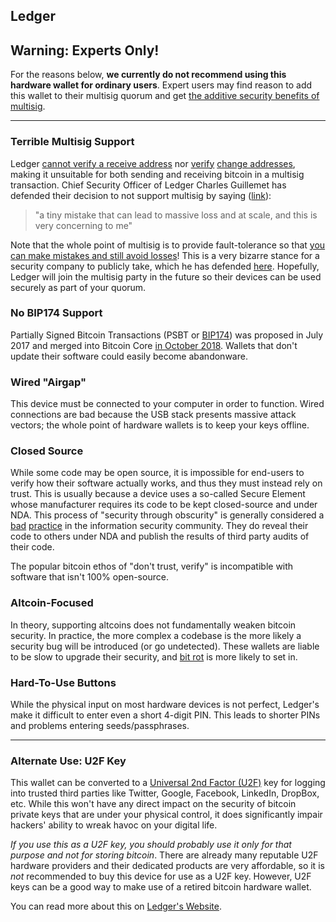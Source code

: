 ## Ledger

## Warning: Experts Only!
For the reasons below, **we currently do not recommend using this hardware wallet for ordinary users**.
Expert users may find reason to add this wallet to their multisig quorum and get [the additive security benefits of multisig](#why-multisig).

---


### Terrible Multisig Support
Ledger [cannot verify a receive address](https://twitter.com/mflaxman/status/1154538947340468224) nor [verify](https://twitter.com/mflaxman/status/1163585176275947523) [change addresses](https://www.reddit.com/r/ledgerwallet/comments/6mwpnt/electrum_multisig_with_ledger_on_testnet/), making it unsuitable for both sending and receiving bitcoin in a multisig transaction.
Chief Security Officer of Ledger Charles Guillemet has defended their decision to not support multisig by saying ([link](https://stephanlivera.com/episode/103/)):

> "a tiny mistake that can lead to massive loss and at scale, and this is very concerning to me"

Note that the whole point of multisig is to provide fault-tolerance so that [you can make mistakes and still avoid losses](#why-multisig)!
This is a very bizarre stance for a security company to publicly take, which he has defended [here](https://twitter.com/P3b7_/status/1169224897131941888).
Hopefully, Ledger will join the multisig party in the future so their devices can be used securely as part of your quorum.

### No BIP174 Support
Partially Signed Bitcoin Transactions (PSBT or [BIP174](https://github.com/bitcoin/bips/blob/master/bip-0174.mediawiki)) was proposed in July 2017 and merged into Bitcoin Core [in October 2018](https://bitcoin.org/en/release/v0.17.0#bip-174-partially-signed-bitcoin-transactions-support).
Wallets that don't update their software could easily become abandonware.


### Wired "Airgap"
This device must be connected to your computer in order to function.
Wired connections are bad because the USB stack presents massive attack vectors; the whole point of hardware wallets is to keep your keys offline.


### Closed Source
While some code may be open source, it is impossible for end-users to verify how their software actually works, and thus they must instead rely on trust.
This is usually because a device uses a so-called Secure Element whose manufacturer requires its code to be kept closed-source and under NDA.
This process of "security through obscurity" is generally considered a [bad](https://stackoverflow.com/questions/533965/why-is-security-through-obscurity-a-bad-idea) [practice](https://en.wikipedia.org/wiki/Security_through_obscurity) in the information security community.
They do reveal their code to others under NDA and publish the results of third party audits of their code.

The popular bitcoin ethos of "don't trust, verify" is incompatible with software that isn't 100% open-source.

### Altcoin-Focused
In theory, supporting altcoins does not fundamentally weaken bitcoin security.
In practice, the more complex a codebase is the more likely a security bug will be introduced (or go undetected).
These wallets are liable to be slow to upgrade their security, and [bit rot](https://en.wikipedia.org/wiki/Software_rot) is more likely to set in.



### Hard-To-Use Buttons
While the physical input on most hardware devices is not perfect, Ledger's make it difficult to enter even a short 4-digit PIN.
This leads to shorter PINs and problems entering seeds/passphrases.

---

### Alternate Use: U2F Key
This wallet can be converted to a [Universal 2nd Factor (U2F)](https://en.wikipedia.org/wiki/Universal_2nd_Factor) key for logging into trusted third parties like Twitter, Google, Facebook, LinkedIn, DropBox, etc.
While this won't have any direct impact on the security of bitcoin private keys that are under your physical control, it does significantly impair hackers' ability to wreak havoc on your digital life.

*If you use this as a U2F key, you should probably use it only for that purpose and not for storing bitcoin*.
There are already many reputable U2F hardware providers and their dedicated products are very affordable, so it is *not* recommended to buy this device for use as a U2F key.
However, U2F keys can be a good way to make use of a retired bitcoin hardware wallet.

You can read more about this on [Ledger's Website](https://support.ledger.com/hc/en-us/articles/115005198545-FIDO-U2F).
